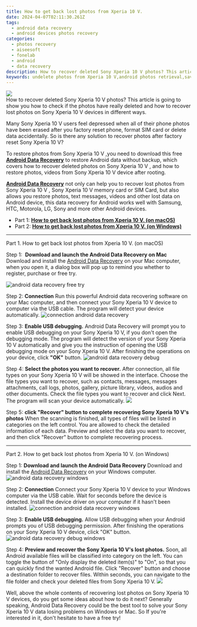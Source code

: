 ```yaml
---
title: How to get back lost photos from Xperia 10 V.
date: 2024-04-07T02:11:30.261Z
tags: 
  - android data recovery
  - android devices photos recovery
categories: 
  - photos recovery
  - aiseesoft
  - fonelab
  - android
  - data recovery
description: How to recover deleted Sony Xperia 10 V photos? This article is going to show you how to check if the photos have really deleted and how to recover lost photos on Sony Xperia 10 V devices in different ways.
keywords: undelete photos from Xperia 10 V,android photos retrieval,save erased photos from Sony,undelete photos from Sony,Sony Xperia 10 V photos recovery,regain missing photos,recover deleted photos 2018 for Sony Xperia 10 V,photos disappear Xperia 10 V,get back deleted photos from Xperia 10 V android,Xperia 10 V retrieve deleted photos,Sony issues with photos deleted,how do i recover photos on Sony Xperia 10 V
---
```


<img src="https://img0mobiles.techidaily.com/images/best-assets/devices/sony/sony-xperia-10-v/1.jpg" class="atpl-imgstyle"  />

<div class="atpl-content atpl-for-fonelab-android recover-photos">

<div class="atpl-post-description-part-1">
How to recover deleted Sony Xperia 10 V photos? This article is going to show you how to check if the photos have really deleted and how to recover lost photos on Sony Xperia 10 V devices in different ways.
</div>



<div class="atpl-post-description-part-2">
<div class="tpl-content-sub-paragraph-normal">
    <p>
      Many Sony Xperia 10 V users feel depressed when all of their phone photos have been erased after you factory reset phone, format SIM card or delete data accidentally. So is there any solution to recover photos after factory reset Sony Xperia 10 V?
    </p>
</div>


</div>

<div class="atpl-post-description-part-3">
<div class="tpl-content-sub-paragraph-content">
  <p>
    To restore photos from Sony Xperia 10 V ,you need to download this free <a href="https://tools.techidaily.com/aiseesoft-android-data-recovery/" ><strong>Android Data Recovery</strong></a> to restore Android data without backup, which covers how to recover deleted photos on Sony Xperia 10 V , and how to restore photos, videos from Sony Xperia 10 V device after rooting.
  </p>
</div>

<div class="tpl-content-sub-paragraph-content">
  <p>
    <a href="https://tools.techidaily.com/aiseesoft-android-data-recovery/" ><strong>Android Data Recovery</strong></a> not only can help you to recover lost photos from Sony Xperia 10 V , Sony Xperia 10 V memory card or SIM Card, but also allows you restore photos, text messages, videos and other lost data on Android device, this data recovery for Android works well with Samsung, HTC, Motorola, LG, Sony and more other Android devices.
  </p>
</div>
</div>

<ul>
  <li>Part 1: <strong><a href="#p1"> How to get back lost photos from Xperia 10 V.  (on macOS)</a></strong></li>
  <li>Part 2: <strong><a href="#p2"> How to get back lost photos from Xperia 10 V.  (on Windows)</a></strong></li>
</ul>




<!-- Part 1 -->
<a id="p1" name="p1" ></a><hr>

<div>
  <span class="atpl-step-part-style">Part 1. How to get back lost photos from Xperia 10 V. (on macOS)</span>
</div>  

<span class="atpl-stepstyle-a"><span>Step 1: </span></span> <strong>Download and launch the Android Data Recovery on Mac</strong>
Download and install the <a href="https://tools.techidaily.com/aiseesoft-android-data-recovery/" >Android Data Recovery</a> on your Mac computer, when you open it, a dialog box will pop up to remind you whether to register, purchase or free try.

<img src="https://tools.techidaily.com/images/apps/aiseesoft/android-data-recovery/mac-free-try.png" class="atpl-imgstyle" alt="android data recovery free try" />

<span class="atpl-stepstyle-a"><span>Step 2: </span></span> <strong>Connection</strong>
Run this powerful Android data recovering software on your Mac computer, and then connect your Sony Xperia 10 V device to computer via the USB cable. The program will detect your device automatically.
<img src="https://tools.techidaily.com/images/apps/aiseesoft/android-data-recovery/mac-connection-interface.jpg" class="atpl-imgstyle" alt="connection android data recovery" />

<span class="atpl-stepstyle-a"><span>Step 3: </span></span> <strong>Enable USB debugging.</strong>
Android Data Recovery will prompt you to enable USB debugging on your Sony Xperia 10 V, if you don't open the debugging mode. The program will detect the version of your Sony Xperia 10 V automatically and give you the instruction of opening the USB debugging mode on your Sony Xperia 10 V. After finishing the operations on your device, click <strong>"OK"</strong> button.
<img src="https://tools.techidaily.com/images/apps/aiseesoft/android-data-recovery/mac-android-usb-debug.jpg"  class="atpl-imgstyle" alt="android data recovery debug" />

<span class="atpl-stepstyle-a"><span>Step 4: </span></span> <strong>Select the photos you want to recover.</strong>
After connection, all file types on your Sony Xperia 10 V will be showed in the interface. Choose the file types you want to recover, such as contacts, messages, messages attachments, call logs, photos, gallery, picture library, videos, audios and other documents. Check the file types you want to recover and click Next. The program will scan your device automatically.
<img src="https://tools.techidaily.com/images/apps/aiseesoft/android-data-recovery/mac-choose-type-photos.jpg" class="atpl-imgstyle"  />

<span class="atpl-stepstyle-a"><span>Step 5: </span></span> <strong>click "Recover" button to  complete recovering Sony Xperia 10 V's photos</strong>
When the scanning is finished, all types of files will be listed in categories on the left control. You are allowed to check the detailed information of each data. Preview and select the data you want to recover, and then click "Recover" button to complete recovering process.


<a id="p2" name="p2"></a><hr>

<!-- Part 2 -->
<div>
  <span class="atpl-step-part-style">Part 2. How to get back lost photos from Xperia 10 V. (on Windows)</span>
</div>

<span class="atpl-stepstyle-a"><span>Step 1: </span></span> <strong>Download and launch the Android Data Recovery</strong>
Download and install the <a href="https://tools.techidaily.com/aiseesoft-android-data-recovery/" >Android Data Recovery</a> on your Windows computer.
<img src="https://tools.techidaily.com/images/apps/aiseesoft/android-data-recovery/win-start-interface.png"  class="atpl-imgstyle" alt="android data recovery windows" />

<span class="atpl-stepstyle-a"><span>Step 2: </span></span> <strong>Connection</strong>
Connect your Sony Xperia 10 V device to your Windows computer via the USB cable. Wait for seconds before the device is detected. Install the device driver on your computer if it hasn't been installed.
<img src="https://tools.techidaily.com/images/apps/aiseesoft/android-data-recovery/win-connection-interface.png" class="atpl-imgstyle" alt="connection android data recovery windows" />

<span class="atpl-stepstyle-a"><span>Step 3: </span></span> <strong>Enable USB debugging.</strong>
Allow USB debugging when your Android prompts you of USB debugging permission. After finishing the operations on your Sony Xperia 10 V device, click "OK" button.
<img src="https://tools.techidaily.com/images/apps/aiseesoft/android-data-recovery/win-android-usb-debug.png" class="atpl-imgstyle" alt="android data recovery debug windows" />

<span class="atpl-stepstyle-a"><span>Step 4: </span></span> <strong>Preview and recover the Sony Xperia 10 V's lost photos.</strong>
Soon, all Android available files will be classified into category on the left. You can toggle the button of "Only display the deleted item(s)" to "On", so that you can quickly find the wanted Android file. Click "Recover" button and choose a destination folder to recover files. Within seconds, you can navigate to the file folder and check your deleted files from Sony Xperia 10 V.
<img src="https://tools.techidaily.com/images/apps/aiseesoft/android-data-recovery/win-recover-photos.png" class="atpl-imgstyle"  />

<div class="atpl-post-description-part-4">
<div class="tpl-content-sub-paragraph-normal">
    <p>
        Well, above the whole contents of recovering lost photos on Sony Xperia 10 V devices, do you get some ideas about how to do it next? Generally speaking, Android Data Recovery could be the best tool to solve your Sony Xperia 10 V data losing problems on Windows or Mac. So If you're interested in it, don't hesitate to have a free try!
    </p>
</div>
</div>

<ins class="adsbygoogle"
     style="display:block"
     data-ad-client="ca-pub-7571918770474297"
     data-ad-slot="8358498916"
     data-ad-format="auto"
     data-full-width-responsive="true"></ins>



</div>
<ins class="adsbygoogle"
    style="display:block"
    data-ad-format="autorelaxed"
    data-ad-client="ca-pub-7571918770474297"
    data-ad-slot="1223367746"></ins>
